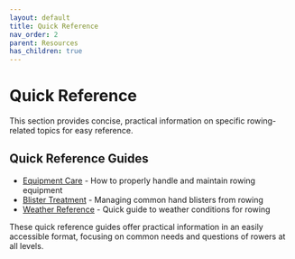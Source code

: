 ```yaml
---
layout: default
title: Quick Reference
nav_order: 2
parent: Resources
has_children: true
---
```


# Quick Reference

This section provides concise, practical information on specific rowing-related topics for easy reference.

## Quick Reference Guides

- [Equipment Care](equipment-care.md) - How to properly handle and maintain rowing equipment
- [Blister Treatment](blister-treatment.md) - Managing common hand blisters from rowing
- [Weather Reference](weather-reference.md) - Quick guide to weather conditions for rowing

These quick reference guides offer practical information in an easily accessible format, focusing on common needs and questions of rowers at all levels.
